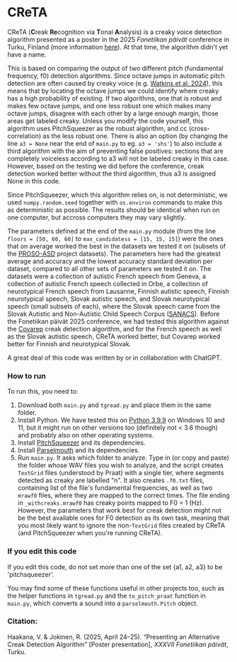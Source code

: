 # CReTA
CReTA (**C**reak **Re**cognition via **T**onal **A**nalysis) is a creaky voice detection algorithm presented as a poster in the 2025 *Fonetiikan päivät* conference in Turku, Finland (more information [here](https://researchportal.helsinki.fi/fi/publications/presenting-an-alternative-creak-detection-algorithm)). At that time, the algorithm didn't yet have a name.

This is based on comparing the output of two different pitch (fundamental frequency, f0) detection algorithms. Since octave jumps in automatic pitch detection are often caused by creaky voice (e.g. [Watkins et al. 2024](https://www.isca-archive.org/interspeech_2024/watkins24_interspeech.html)), this means that by locating the octave jumps we could identify where creaky has a high probability of existing. If two algorithms, one that is robust and makes few octave jumps, and one less robust one which makes many octave jumps, disagree with each other by a large enough margin, those areas get labeled creaky. Unless you modify the code yourself, this algorithm uses PitchSqueezer as the robust algorithm, and cc (cross-correlation) as the less robust one. There is also an option (by changing the line `a3 = None` near the end of `main.py` to eg. `a3 = 'shs'`) to also include a third algorithm with the aim of preventing false positives: sections that are completely voiceless according to a3 will not be labeled creaky in this case. However, based on the testing we did before the conference, creak detection worked better without the third algorithm, thus a3 is assigned None in this code.

Since PitchSqueezer, which this algorithm relies on, is not deterministic, we used `numpy.random.seed` together with `os.environ` commands to make this as deterministic as possible. The results should be identical when run on one computer, but accross computers they may vary slightly.

The parameters defined at the end of the `main.py` module (from the line `floors = [50, 60, 60]` to `max_candidatess = [15, 15, 15]`) were the ones that on average worked the best in the datasets we tested it on (subsets of the [PROSO-ASD](https://blogs.helsinki.fi/asd-prosody-research/) project datasets). The parameters here had the greatest average and accuracy and the lowest accuracy standard deviation per dataset, compared to all other sets of parameters we tested it on. The datasets were a collection of autistic French speech from Geneva, a collection of autistic French speech collected in Orbe, a collection of neurotypical French speech from Lausanne, Finnish autistic speech, Finnish neurotypical speech, Slovak autistic speech, and Slovak neurotypical speech (small subsets of each), where the Slovak speech came from the Slovak Autistic and Non-Autistic Child Speech Corpus ([SANACS](https://catalog.elra.info/en-us/repository/browse/ELRA-S0491/)). Before the Fonetiikan päivät 2025 conference, we had tested this algorithm against the [Covarep](https://sites.bu.edu/stepplab/research/automated-creak-detection/) creak detection algorithm, and for the French speech as well as the Slovak autistic speech, CReTA worked better, but Covarep worked better for Finnish and neurotypical Slovak.

A great deal of this code was written by or in collaboration with ChatGPT.

### How to run

To run this, you need to:
1. Download both `main.py` and `tgread.py` and place them in the same folder.
2. Install Python. We have tested this on [Python 3.9.9](https://www.python.org/downloads/release/python-399/) on Windows 10 and 11, but it might run on other versions too (definitely not < 3.6 though) and probably also on other operating systems.
3. Install [PitchSqueezer](https://github.com/asuni/PitchSqueezer) and its dependencies.
4. Install [Parselmouth](https://pypi.org/project/praat-parselmouth/) and its dependencies.
5. Run `main.py`. It asks which folder to analyze. Type in (or copy and paste) the folder whose WAV files you wish to analyze, and the script creates `TextGrid` files (understood by Praat) with a single tier, where segments detected as creaky are labelled "n". It also creates `.f0.txt` files, containing list of the file's fundamental frequencies, as well as two `mrawf0` files, where they are mapped to the correct times. The file ending in `_withcreaks.mrawf0` has creaky points mapped to F0 = 1 (Hz). However, the parameters that work best for creak detection might not be the best available ones for F0 detection as its own task, meaning that you most likely want to ignore the non-`TextGrid` files created by CReTA (and PitchSqueezer when you're running CReTA).

### If you edit this code

If you edit this code, do not set more than one of the set {a1, a2, a3} to be 'pitchsqueezer'.

You may find some of these functions useful in other projects too, such as the helper functions in `tgread.py` and the `to_pitch_praat` function in `main.py`, which converts a sound into a `parselmouth.Pitch` object.

### Citation:
Haakana, V. & Jokinen, R. (2025, April 24–25). “Presenting an Alternative Creak Detection Algorithm” [Poster presentation], _XXXVII Fonetiikan päivät_, Turku.
